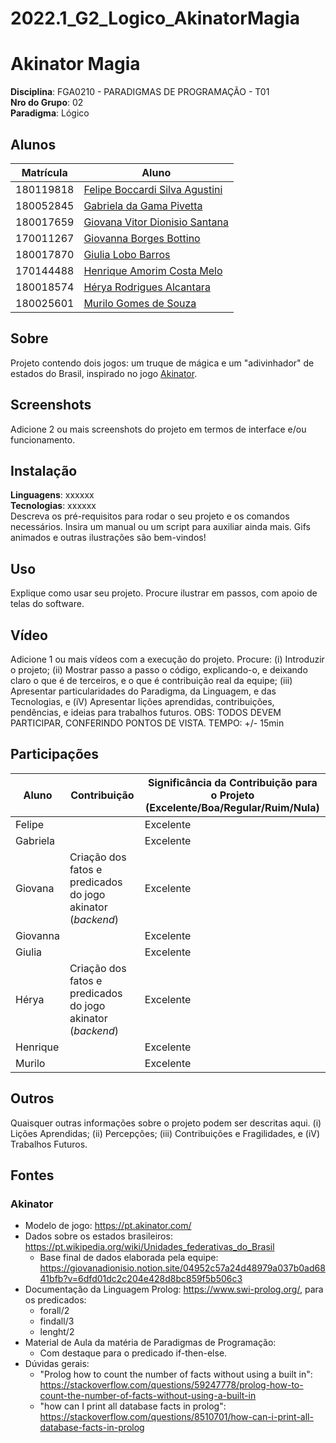 # 2022.1_G2_Logico_AkinatorMagia

# Akinator Magia

**Disciplina**: FGA0210 - PARADIGMAS DE PROGRAMAÇÃO - T01 <br>
**Nro do Grupo**: 02<br>
**Paradigma**: Lógico<br>

## Alunos
| Matrícula | Aluno                                                               |
| --------- | ------------------------------------------------------------------- |
| 180119818 | [Felipe Boccardi Silva Agustini](http://github.com/fealps)          |
| 180052845 | [Gabriela da Gama Pivetta](http://github.com/gabrielapivetta)       |
| 180017659 | [Giovana Vitor Dionisio Santana](http://github.com/giovanadionisio) |
| 170011267 | [Giovanna Borges Bottino](http://github.com/giovannabbottino)       |
| 180017870 | [Giulia Lobo Barros](http://github.com/Giuulob89)                   |
| 170144488 | [Henrique Amorim Costa Melo](http://github.com/henriqueamorim20)    |
| 180018574 | [Hérya Rodrigues Alcantara](http://github.com/hryds)                |
| 180025601 | [Murilo Gomes de Souza](http://github.com/murilogds)                |

## Sobre 
Projeto contendo dois jogos: um truque de mágica e um "adivinhador" de estados do Brasil, inspirado no jogo [Akinator](https://pt.akinator.com/). 

## Screenshots
Adicione 2 ou mais screenshots do projeto em termos de interface e/ou funcionamento.

## Instalação 
**Linguagens**: xxxxxx<br>
**Tecnologias**: xxxxxx<br>
Descreva os pré-requisitos para rodar o seu projeto e os comandos necessários.
Insira um manual ou um script para auxiliar ainda mais.
Gifs animados e outras ilustrações são bem-vindos!

## Uso 
Explique como usar seu projeto.
Procure ilustrar em passos, com apoio de telas do software.

## Vídeo
Adicione 1 ou mais vídeos com a execução do projeto.
Procure: 
(i) Introduzir o projeto;
(ii) Mostrar passo a passo o código, explicando-o, e deixando claro o que é de terceiros, e o que é contribuição real da equipe;
(iii) Apresentar particularidades do Paradigma, da Linguagem, e das Tecnologias, e
(iV) Apresentar lições aprendidas, contribuições, pendências, e ideias para trabalhos futuros.
OBS: TODOS DEVEM PARTICIPAR, CONFERINDO PONTOS DE VISTA.
TEMPO: +/- 15min

## Participações
| Aluno | Contribuição | Significância da Contribuição para o Projeto (Excelente/Boa/Regular/Ruim/Nula) |
| ----- | ------------ | ------------------------------------------------------------------------------ |
| Felipe |  |  Excelente |
| Gabriela |  | Excelente|
| Giovana | Criação dos fatos e predicados do jogo akinator (_backend_) | Excelente |
| Giovanna |  |  Excelente |
| Giulia |  |  Excelente  |
| Hérya | Criação dos fatos e predicados do jogo akinator (_backend_) |  Excelente  |
| Henrique |  | Excelente |
| Murilo |  |  Excelente  |
## Outros 
Quaisquer outras informações sobre o projeto podem ser descritas aqui.
(i) Lições Aprendidas;
(ii) Percepções;
(iii) Contribuições e Fragilidades, e
(iV) Trabalhos Futuros.

## Fontes
### Akinator
* Modelo de jogo: https://pt.akinator.com/
* Dados sobre os estados brasileiros: https://pt.wikipedia.org/wiki/Unidades_federativas_do_Brasil
  * Base final de dados elaborada pela equipe: https://giovanadionisio.notion.site/04952c57a24d48979a037b0ad6841bfb?v=6dfd01dc2c204e428d8bc859f5b506c3
* Documentação da Linguagem Prolog: https://www.swi-prolog.org/, para os predicados:
  * forall/2
  * findall/3
  * lenght/2
* Material de Aula da matéria de Paradigmas de Programação:
  * Com destaque para o predicado if-then-else.  
* Dúvidas gerais:
  * "Prolog how to count the number of facts without using a built in": https://stackoverflow.com/questions/59247778/prolog-how-to-count-the-number-of-facts-without-using-a-built-in
  * "how can I print all database facts in prolog": https://stackoverflow.com/questions/8510701/how-can-i-print-all-database-facts-in-prolog
